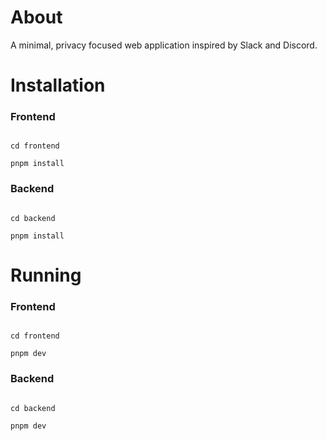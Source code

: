 # About
A minimal, privacy focused web application inspired by Slack and Discord.

# Installation

### Frontend

```

cd frontend

pnpm install

```

### Backend

```

cd backend

pnpm install

```

  

# Running

### Frontend

```

cd frontend

pnpm dev

```

### Backend

```

cd backend

pnpm dev

```